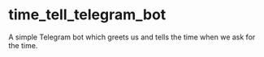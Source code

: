 # time_tell_telegram_bot
A simple Telegram bot which greets us and tells the time when we ask for the time.
